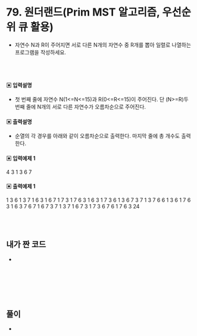 # 79. 원더랜드(Prim MST 알고리즘, 우선순위 큐 활용)

* 자연수 N과 R이 주어지면 서로 다른 N개의 자연수 중 R개를 뽑아 일렬로 나열하는 프로그램을 작성하세요. 




<br/>
<br/>

#### ▣ 입력설명

* 첫 번째 줄에 자연수 N(1<=N<=15)과 R(0<=R<=15)이 주어진다. 단 (N>=R)두 번째 줄에 N개의 서로 다른 자연수가 오름차순으로 주어진다.





#### ▣ 출력설명

* 순열의 각 경우를 아래와 같이 오름차순으로 출력한다. 마지막 줄에 총 개수도 출력한다.



#### ▣ 입력예제 1
4 3
1 3 6 7





#### ▣ 출력예제 1
1 3 6
1 3 7
1 6 3
1 6 7
1 7 3
1 7 6
3 1 6
3 1 7
3 6 1
3 6 7
3 7 1
3 7 6
6 1 3
6 1 7
6 3 1
6 3 7
6 7 1
6 7 3
7 1 3
7 1 6
7 3 1
7 3 6
7 6 1
7 6 3
24


<br/>
<br/>


## 내가 짠 코드
* 

<br/>

```c++


```


<br><br> 

## 풀이
*  

<br/>

```c++

```

